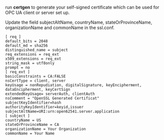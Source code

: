 run **certgen** to generate your self-signed certificate which can be used for OPC UA client or server set up.

Update the field subjectAltName, countryName, stateOrProvinceName, organizationName and commonName in the ssl.conf.

```
[ req ]
default_bits = 2048
default_md = sha256
distinguished_name = subject
req_extensions = req_ext
x509_extensions = req_ext
string_mask = utf8only
prompt = no
[ req_ext ]
basicConstraints = CA:FALSE
nsCertType = client, server
keyUsage = nonRepudiation, digitalSignature, keyEncipherment, dataEncipherment, keyCertSign
extendedKeyUsage= serverAuth, clientAuth
nsComment = "OpenSSL Generated Certificat"
subjectKeyIdentifier=hash
authorityKeyIdentifier=keyid,issuer
subjectAltName=URI:urn:open62541.server.application
[ subject ]
countryName = US
stateOrProvinceName = CA
organizationName = Your Organization
commonName = Your Name
```

